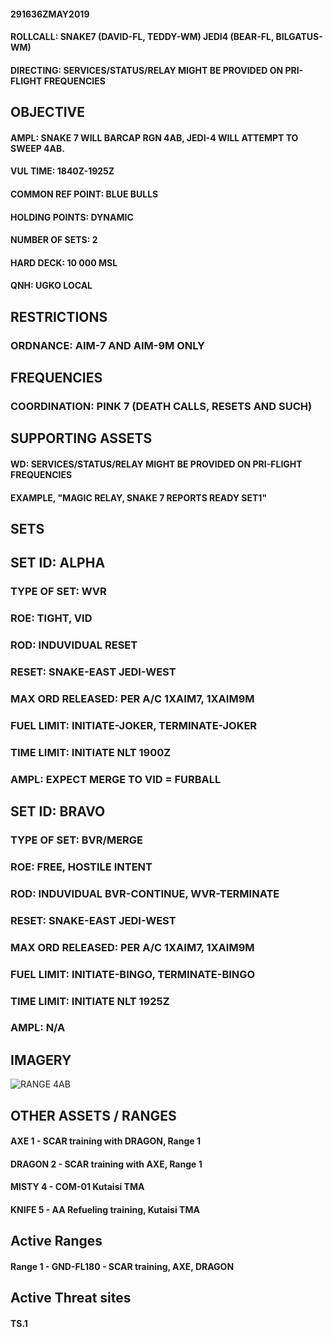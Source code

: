 #### 291636ZMAY2019

#### ROLLCALL: SNAKE7 (DAVID-FL, TEDDY-WM) JEDI4 (BEAR-FL, BILGATUS-WM)
#### DIRECTING: SERVICES/STATUS/RELAY MIGHT BE PROVIDED ON PRI-FLIGHT FREQUENCIES

## OBJECTIVE
#### AMPL: SNAKE 7 WILL BARCAP RGN 4AB, JEDI-4 WILL ATTEMPT TO SWEEP 4AB. 
#### VUL TIME: 1840Z-1925Z
#### COMMON REF POINT: BLUE BULLS
#### HOLDING POINTS: DYNAMIC
#### NUMBER OF SETS: 2
#### HARD DECK: 10 000 MSL
#### QNH: UGKO LOCAL

## RESTRICTIONS
### ORDNANCE: AIM-7 AND AIM-9M ONLY

## FREQUENCIES
### COORDINATION: PINK 7 (DEATH CALLS, RESETS AND SUCH)

## SUPPORTING ASSETS
#### WD: SERVICES/STATUS/RELAY MIGHT BE PROVIDED ON PRI-FLIGHT FREQUENCIES
#### EXAMPLE, "MAGIC RELAY, SNAKE 7 REPORTS READY SET1"

## SETS

## SET ID: ALPHA
### TYPE OF SET: WVR
### ROE: TIGHT, VID
### ROD: INDUVIDUAL RESET
### RESET: SNAKE-EAST JEDI-WEST
### MAX ORD RELEASED: PER A/C 1XAIM7, 1XAIM9M
### FUEL LIMIT: INITIATE-JOKER, TERMINATE-JOKER
### TIME LIMIT: INITIATE NLT 1900Z
### AMPL: EXPECT MERGE TO VID = FURBALL


## SET ID: BRAVO
### TYPE OF SET: BVR/MERGE
### ROE: FREE, HOSTILE INTENT
### ROD: INDUVIDUAL BVR-CONTINUE, WVR-TERMINATE
### RESET: SNAKE-EAST JEDI-WEST
### MAX ORD RELEASED: PER A/C 1XAIM7, 1XAIM9M
### FUEL LIMIT: INITIATE-BINGO, TERMINATE-BINGO
### TIME LIMIT: INITIATE NLT 1925Z
### AMPL: N/A

## IMAGERY

![RANGE 4AB](RGN4BAO.PNG)

## OTHER ASSETS / RANGES
#### AXE 1 - SCAR training with DRAGON, Range 1
#### DRAGON 2 - SCAR training with AXE, Range 1
#### MISTY 4 - COM-01 Kutaisi TMA
#### KNIFE 5 - AA Refueling training, Kutaisi TMA

## Active Ranges
#### Range 1 - GND-FL180 - SCAR training, AXE, DRAGON

## Active Threat sites
#### TS.1
